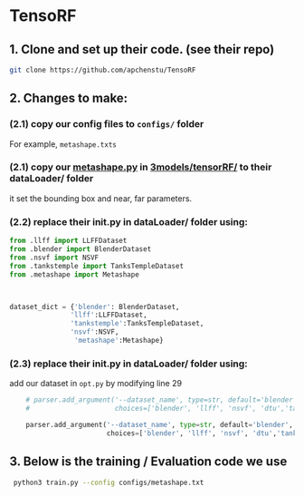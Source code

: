 
# TensoRF
## 1. Clone and set up their code. (see their repo)
```bash
git clone https://github.com/apchenstu/TensoRF
```

## 2. Changes to make:

### (2.1) copy our config files to ```configs/``` folder

For example, ```metashape.txts```

### (2.1) copy our [metashape.py](./tensorRF/metashape.py) in [3models/tensorRF/](./tensorRF/) to their dataLoader/ folder

it set the bounding box and near, far parameters.

### (2.2) replace their __init__.py in dataLoader/ folder using:
```python
from .llff import LLFFDataset
from .blender import BlenderDataset
from .nsvf import NSVF
from .tankstemple import TanksTempleDataset
from .metashape import Metashape



dataset_dict = {'blender': BlenderDataset,
               'llff':LLFFDataset,
               'tankstemple':TanksTempleDataset,
               'nsvf':NSVF,
                'metashape':Metashape}
```

### (2.3) replace their __init__.py in dataLoader/ folder using:
add our dataset in ```opt.py``` by modifying line 29
```python
    # parser.add_argument('--dataset_name', type=str, default='blender',
    #                     choices=['blender', 'llff', 'nsvf', 'dtu','tankstemple', 'own_data'])

    parser.add_argument('--dataset_name', type=str, default='blender',
                        choices=['blender', 'llff', 'nsvf', 'dtu','tankstemple', 'metashape'])
```

## 3. Below is the training / Evaluation code we use
```bash
 python3 train.py --config configs/metashape.txt

```